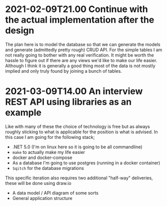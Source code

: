# 2021-02-09T21.00 Continue with the actual implementation after the design

The plan here is to model the database so that we can generate the models and generate (admittedly pretty rough) CRUD API. For the simple tables I am not really going to bother with any real verification. It might be worth the hassle to figure out if there are any views we'd like to make our life easier. Although I think it is generally a good thing most of the data is not mostly implied and only truly found by joining a bunch of tables.

# 2021-03-09T14.00 An interview REST API using libraries as an example

Like with many of these the choice of technology is free but as always roughly sticking to what is applicable for the position is what is advised. In this case I am going for the following stack;

* .NET 5.0 (I'm on linux here so it is going to be all commandline)
* `make` to actually make my life easier
* docker and docker-compose
* As a database I'm going to use postgres (running in a docker container)
* `Sqitch` for the database migrations

This specific iteration also requires two additional "half-way" deliveries, these will be done using draw.io

* A data model / API diagram of some sorts
* General application structure
